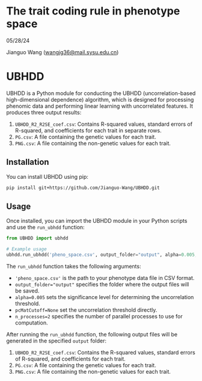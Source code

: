 # The trait coding rule in phenotype space

05/28/24

Jianguo Wang (wangjg36@mail.sysu.edu.cn)
 

# UBHDD

UBHDD is a Python module for conducting the UBHDD (uncorrelation-based high-dimensional dependence) algorithm, which is designed for processing phenomic data and performing linear learning with uncorrelated features. It produces three output results:

1. `UBHDD_R2_R2SE_coef.csv`: Contains R-squared values, standard errors of R-squared, and coefficients for each trait in separate rows.
2. `PG.csv`: A file containing the genetic values for each trait.
3. `PNG.csv`: A file containing the non-genetic values for each trait.

## Installation

You can install UBHDD using pip:

```bash
pip install git+https://github.com/Jianguo-Wang/UBHDD.git

```

## Usage

Once installed, you can import the UBHDD module in your Python scripts and use the `run_ubhdd` function:

```python
from UBHDD import ubhdd

# Example usage
ubhdd.run_ubhdd('pheno_space.csv', output_folder="output", alpha=0.005, pcMatCutoff=None, n_processes=2)
```

The `run_ubhdd` function takes the following arguments:

- `'pheno_space.csv'` is the path to your phenotype data file in CSV format.
- `output_folder="output"` specifies the folder where the output files will be saved.
- `alpha=0.005` sets the significance level for determining the uncorrelation threshold.
- `pcMatCutoff=None` set the uncorrelation threshold directly.
- `n_processes=2` specifies the number of parallel processes to use for computation.

After running the `run_ubhdd` function, the following output files will be generated in the specified `output` folder:

1. `UBHDD_R2_R2SE_coef.csv`: Contains the R-squared values, standard errors of R-squared, and coefficients for each trait.
2. `PG.csv`: A file containing the genetic values for each trait.
3. `PNG.csv`: A file containing the non-genetic values for each trait.


```
